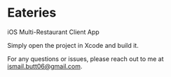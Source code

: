 # Eateries

iOS Multi-Restaurant Client App

Simply open the project in Xcode and build it.

For any questions or issues, please reach out to me at ismail.butt06@gmail.com.
